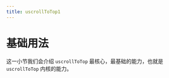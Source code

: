 ```yaml
---
title: uscrollToTop1
---
```


# 基础用法

这一小节我们会介绍 `uscrollToTop` 最核心，最基础的能力，也就是 `uscrollToTop` 内核的能力。
